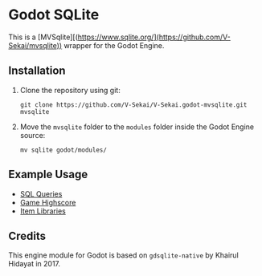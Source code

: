# Godot SQLite

This is a [MVSqlite][(https://www.sqlite.org/](https://github.com/V-Sekai/mvsqlite)) wrapper for the Godot Engine.

## Installation

1. Clone the repository using git:

   ```
   git clone https://github.com/V-Sekai/V-Sekai.godot-mvsqlite.git mvsqlite
   ```

2. Move the `mvsqlite` folder to the `modules` folder inside the Godot Engine source:

   ```
   mv sqlite godot/modules/
   ```

## Example Usage

- [SQL Queries](https://github.com/V-Sekai/godot-sqlite/blob/master/demo/SQLite/sql_queries.gd)
- [Game Highscore](https://github.com/V-Sekai/godot-sqlite/blob/master/demo/SQLite/game_highscore.gd)
- [Item Libraries](https://github.com/V-Sekai/godot-sqlite/blob/master/demo/SQLite/item_database.gd)

## Credits

This engine module for Godot is based on `gdsqlite-native` by Khairul Hidayat in 2017.
